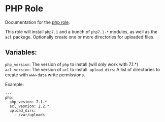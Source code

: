 # PHP Role

Documentation for the [php role](/roles/php).

This role will install `php7.1` and a bunch of `php7.1-*` modules,
as well as the `acl` package. Optionally create one or more 
directories for uploaded files.

## Variables:

`php_version`: The version of `php` to install (will only work with 7.1.*)
`acl_version`: The version of `acl` to install.
`upload_dirs`: A list of directories to create with `www-data` write
               permissions.

Example:

```
---
php:
  php_vesion: 7.1.*
  acl_vesnion: 2.2.*
  upload_dirs:
    - /var/uploads
```
